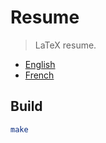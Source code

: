 # Resume

> LaTeX resume.

* [English](https://valeriangalliat.github.io/cv/cv.en.pdf)
* [French](https://valeriangalliat.github.io/cv/cv.fr.pdf)

## Build

```sh
make
```

